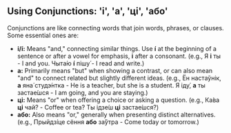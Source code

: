 ## Using Conjunctions: 'і', 'а', 'цi', 'або'

Conjunctions are like connecting words that join words, phrases, or clauses. Some essential ones are:

*   __і/і́:__ Means "and," connecting similar things. Use __і́__ at the beginning of a sentence or after a vowel for emphasis, __і__ after a consonant. (e.g., Я __і__ ты - I and you. Чыта́ю __і́__ пішу́ - I read and write.)
*   __а:__ Primarily means "but" when showing a contrast, or can also mean "and" to connect related but slightly different ideas. (e.g., Ён настаўнік, __а__ яна́ студэ́нтка - He is a teacher, but she is a student. Я іду́, __а__ ты застае́шся - I am going, and you are staying.)
*   __цi:__ Means "or" when offering a choice or asking a question. (e.g., Ка́ва __цi__ чай? - Coffee or tea? Ты ідзе́ш __цi__ застае́шся?)
*   __або:__ Also means "or," generally when presenting distinct alternatives. (e.g., Прыйдзі́це сёння __або__ за́ўтра - Come today or tomorrow.)